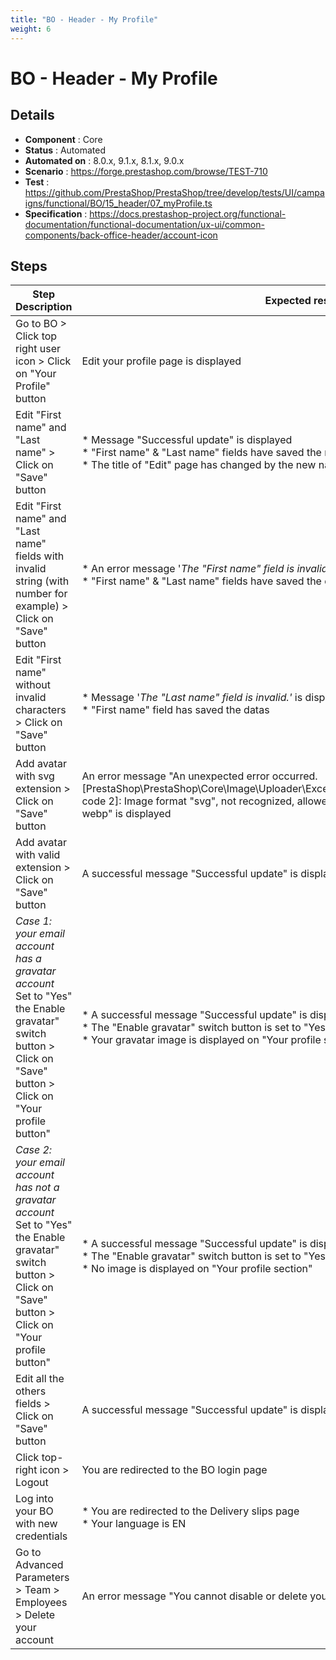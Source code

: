 ```yaml
---
title: "BO - Header - My Profile"
weight: 6
---
```


# BO - Header - My Profile
## Details
* **Component** : Core
* **Status** : Automated
* **Automated on** : 8.0.x, 9.1.x, 8.1.x, 9.0.x
* **Scenario** : https://forge.prestashop.com/browse/TEST-710
* **Test** : https://github.com/PrestaShop/PrestaShop/tree/develop/tests/UI/campaigns/functional/BO/15_header/07_myProfile.ts
* **Specification** : https://docs.prestashop-project.org/functional-documentation/functional-documentation/ux-ui/common-components/back-office-header/account-icon

## Steps
| Step Description | Expected result |
| ----- | ----- |
| Go to BO > Click top right user icon > Click on "Your Profile" button | Edit your profile page is displayed |
| Edit "First name" and "Last name" > Click on "Save" button | * Message "Successful update" is displayed<br> * "First name" & "Last name" fields have saved the new name<br> * The title of "Edit" page has changed by the new name: "Edit: World Hello" |
| Edit "First name" and "Last name" fields with invalid string (with number for example) > Click on "Save" button | * An error message '_The "First name" field is invalid.'_ is displayed<br> * "First name" & "Last name" fields have saved the datas with numbers |
| Edit "First name" without invalid characters > Click on "Save" button | * Message '_The "Last name" field is invalid.'_ is displayed<br> * "First name" field has saved the datas |
| Add avatar with svg extension > Click on "Save" button | An error message "An unexpected error occurred. [PrestaShop\PrestaShop\Core\Image\Uploader\Exception\UploadedImageConstraintException code 2]: Image format "svg", not recognized, allowed formats are: gif, jpg, jpeg, jpe, png, webp" is displayed |
| Add avatar with valid extension > Click on "Save" button | A successful message "Successful update" is displayed |
| *Case 1: your email account has a gravatar account*<br> Set to "Yes" the Enable gravatar" switch button > Click on "Save" button > Click on "Your profile button" | * A successful message "Successful update" is displayed<br> * The "Enable gravatar" switch button is set to "Yes" and is green<br> * Your gravatar image is displayed on "Your profile section" |
| *Case 2: your email account has not a gravatar account*<br> Set to "Yes" the Enable gravatar" switch button > Click on "Save" button > Click on "Your profile button" | * A successful message "Successful update" is displayed<br> * The "Enable gravatar" switch button is set to "Yes" and is green<br> * No image is displayed on "Your profile section" |
| Edit all the others fields > Click on "Save" button | A successful message "Successful update" is displayed |
| Click top-right icon > Logout | You are redirected to the BO login page |
| Log into your BO with new credentials | * You are redirected to the Delivery slips page<br> * Your language is EN |
| Go to Advanced Parameters > Team > Employees > Delete your account | An error message "You cannot disable or delete your own account."  is displayed |

